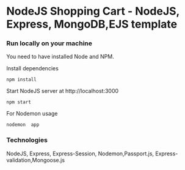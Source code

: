 # NodeJS Shopping Cart - NodeJS, Express, MongoDB,EJS template 
### Run locally on your machine
You need to have installed Node and NPM.



Install dependencies
``` shell
npm install
```

Start NodeJS server at http://localhost:3000
``` shell
npm start
```

For Nodemon usage
``` shell
nodemon  app
```

### Technologies
NodeJS, Express, Express-Session, Nodemon,Passport.js, Express-validation,Mongoose.js

